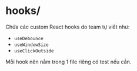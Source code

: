# hooks/

Chứa các custom React hooks do team tự viết như:
- `useDebounce`
- `useWindowSize`
- `useClickOutside`

Mỗi hook nên nằm trong 1 file riêng có test nếu cần.
